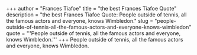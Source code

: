 +++
author = "Frances Tiafoe"
title = "the best Frances Tiafoe Quote"
description = "the best Frances Tiafoe Quote: People outside of tennis, all the famous actors and everyone, knows Wimbledon."
slug = "people-outside-of-tennis-all-the-famous-actors-and-everyone-knows-wimbledon"
quote = '''People outside of tennis, all the famous actors and everyone, knows Wimbledon.'''
+++
People outside of tennis, all the famous actors and everyone, knows Wimbledon.
